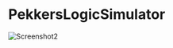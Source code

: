 # PekkersLogicSimulator
![Screenshot2](https://raw.githubusercontent.com/pekkalanger/PekkersLogicSimulator/master/PekkersLogicSimulator/screenshot5.png)
